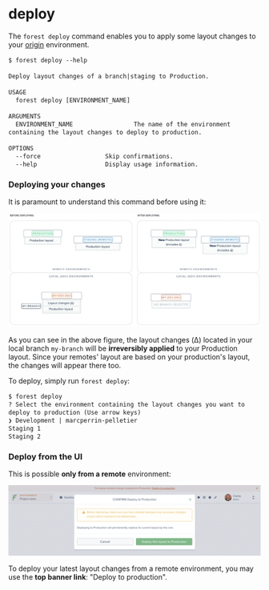 # deploy

The `forest deploy` command enables you to apply some layout changes to your [origin](../using-branches.md#what-is-a-branch) environment.

```
$ forest deploy --help

Deploy layout changes of a branch|staging to Production.

USAGE
  forest deploy [ENVIRONMENT_NAME]

ARGUMENTS
  ENVIRONMENT_NAME                 The name of the environment containing the layout changes to deploy to production.

OPTIONS
  --force                  Skip confirmations.
  --help                   Display usage information.
```

### Deploying your changes

It is paramount to understand this command before using it:

![](<../../assets/image (425).png>)

As you can see in the above figure, the layout changes (Δ) located in your local branch `my-branch` will be **irreversibly applied** to your Production layout. Since your remotes' layout are based on your production's layout, the changes will appear there too.

To deploy, simply run `forest deploy`:

```
$ forest deploy
? Select the environment containing the layout changes you want to deploy to production (Use arrow keys)
❯ Development | marcperrin-pelletier
Staging 1
Staging 2
```

### Deploy from the UI

This is possible **only from a remote** environment:

![](<../../assets/image (426).png>)

To deploy your latest layout changes from a remote environment, you may use the **top banner link**: "Deploy to production".
